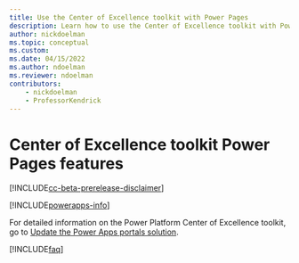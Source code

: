```yaml
---
title: Use the Center of Excellence toolkit with Power Pages
description: Learn how to use the Center of Excellence toolkit with Power Pages.
author: nickdoelman
ms.topic: conceptual
ms.custom: 
ms.date: 04/15/2022
ms.author: ndoelman
ms.reviewer: ndoelman
contributors:
    - nickdoelman
    - ProfessorKendrick
---
```


# Center of Excellence toolkit Power Pages features

[!INCLUDE[cc-beta-prerelease-disclaimer](../includes/cc-beta-prerelease-disclaimer.md)]

[!INCLUDE[powerapps-info](../includes/cc-powerapps-info.md)]

For detailed information on the Power Platform Center of Excellence toolkit, go to [Update the Power Apps portals solution](/power-platform/guidance/coe/starter-kit).

[!INCLUDE[faq](../includes/cc-faqs.md)]